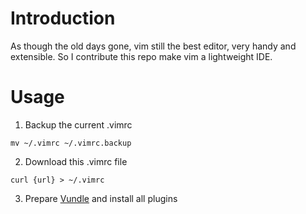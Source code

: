 # Introduction

As though the old days gone, vim still the best editor, very handy and extensible. So I contribute this repo make vim a lightweight IDE.

# Usage

1) Backup the current .vimrc

```
mv ~/.vimrc ~/.vimrc.backup
```

2) Download this .vimrc file

```
curl {url} > ~/.vimrc
```

3) Prepare [Vundle](https://github.com/VundleVim/Vundle.vim) and install all plugins 

